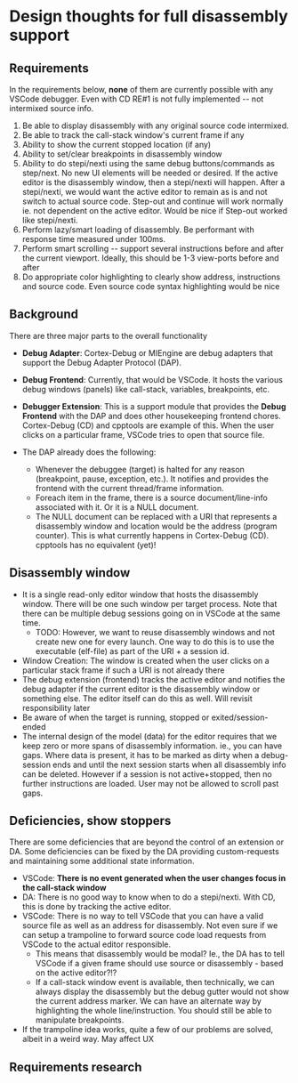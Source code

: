 # Design thoughts for full disassembly support

## Requirements

In the requirements below, **none** of them are currently possible with any VSCode debugger. Even with CD RE#1 is not fully implemented -- not intermixed source info.

1. Be able to display disassembly with any original source code intermixed.
2. Be able to track the call-stack window's current frame if any
3. Ability to show the current stopped location (if any)
4. Ability to set/clear breakpoints in disassembly window
5. Ability to do stepi/nexti using the same debug buttons/commands as step/next. No new UI elements will be needed or desired. If the active editor is the disassembly window, then a stepi/nexti will happen. After a stepi/nexti, we would want the active editor to remain as is and not switch to actual source code. Step-out and continue will work normally ie. not dependent on the active editor. Would be nice if Step-out worked like stepi/nexti.
6. Perform lazy/smart loading of disassembly. Be performant with response time measured under 100ms.
7. Perform smart scrolling -- support several instructions before and after the current viewport. Ideally, this should be 1-3 view-ports before and after
8. Do appropriate color highlighting to clearly show address, instructions and source code. Even source code syntax highlighting would be nice

## Background

There are three major parts to the overall functionality

- __Debug Adapter__: Cortex-Debug or MIEngine are debug adapters that support the Debug Adapter Protocol (DAP).
- __Debug Frontend__: Currently, that would be VSCode. It hosts the various debug windows (panels) like call-stack, variables, breakpoints, etc.
- __Debugger Extension__: This is a support module that provides the __Debug Frontend__ with the DAP and does other housekeeping frontend chores. Cortex-Debug (CD) and cpptools are example of this. When the user clicks on a particular frame, VSCode tries to open that source file.
- The DAP already does the following:

  - Whenever the debuggee (target) is halted for any reason (breakpoint, pause, exception, etc.). It notifies and provides the frontend with the current thread/frame information.
  - Foreach item in the frame, there is a source document/line-info associated with it. Or it is a NULL document.
  - The NULL document can be replaced with a URI that represents a disassembly window and location would be the address (program counter). This is what currently happens in Cortex-Debug (CD). cpptools has no equivalent (yet)!

## Disassembly window

- It is a single read-only editor window that hosts the disassembly window. There will be one such window per target process. Note that there can be multiple debug sessions going on in VSCode at the same time.
  - TODO: However, we want to reuse disassembly windows and not create new one for every launch. One way to do this is to use the executable (elf-file) as part of the URI + a session id.
- Window Creation: The window is created when the user clicks on a particular stack frame if such a URI is not already there
- The debug extension (frontend) tracks the active editor and notifies the debug adapter if the current editor is the disassembly window or something else. The editor itself can do this as well. Will revisit responsibility later
- Be aware of when the target is running, stopped or exited/session-ended
- The internal design of the model (data) for the editor requires that we keep zero or more spans of disassembly information. ie., you can have gaps. Where data is present, it has to be marked as dirty when a debug-session ends and until the next session starts when all disassembly info can be deleted. However if a session is not active+stopped, then no further instructions are loaded. User may not be allowed to scroll past gaps.

## Deficiencies, show stoppers

There are some deficiencies that are beyond the control of an extension or DA. Some deficiencies can be fixed by the DA providing custom-requests and maintaining some additional state information.

- VSCode: **There is no event generated when the user changes focus in the call-stack window**
- DA: There is no good way to know when to do a stepi/nexti. With CD, this is done by tracking the active editor.
- VSCode: There is no way to tell VSCode that you can have a valid source file as well as an address for disassembly. Not even sure if we can setup a trampoline to forward source code load requests from VSCode to the actual editor responsible.
  - This means that disassembly would be modal? Ie., the DA has to tell VSCode if a given frame should use source or disassembly - based on the active editor?!?
  - If a call-stack window event is available, then technically, we can always display the disassembly but the debug gutter would not show the current address marker. We can have an alternate way by highlighting the whole line/instruction. You should still be able to manipulate breakpoints.
- If the trampoline idea works, quite a few of our problems are solved, albeit in a weird way. May affect UX

## Requirements research
